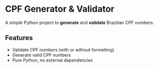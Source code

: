 # CPF Generator & Validator

A simple Python project to **generate** and **validate** Brazilian CPF numbers.

## Features

- Validate CPF numbers (with or without formatting)
- Generate valid CPF numbers
- Pure Python, no external dependencies
